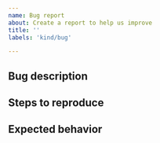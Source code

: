 ```yaml
---
name: Bug report
about: Create a report to help us improve
title: ''
labels: 'kind/bug'

---
```

<!-- < < < < < < < < < < < < < < < < < < < < < < < < < < < < < < < < < ☺ 
v                            ✰  Thanks for opening an issue! ✰    
v    Before smashing the submit button please review the template.
v    Please also ensure that this is not a duplicate issue :)  
☺ > > > > > > > > > > > > > > > > > > > > > > > > > > > > > > > > >  --> 

## Bug description
<!-- A clear and concise description of what the bug is. -->

## Steps to reproduce
<!-- Steps to reproduce the bug --> 

## Expected behavior
<!-- A clear and concise description of what you expected to happen. -->
